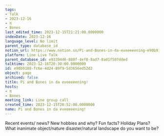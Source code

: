 ```yaml
---
tags:
- Talk
- 2023-12-16
- π
- Bones
last_edited_time: 2023-12-15T21:21:00.0000000
indexDate: 2023-12-16
language_level: No limit
parent_type: database_id
notion_url: https://www.notion.so/Pi-and-Bones-in-da-eveeeeening-e90b9188fc6e4d2489f95d3656ed52d2
platform: Line Live Talk
parent_database_id: e9339446-880f-4ef0-8ad7-8ad1f507dded
talktime: 2023-12-16T20:30:00.0000000
id: e90b9188-fc6e-4d24-89f9-5d3656ed52d2
object: page
archived: false
title: Pi and Bones in da eveeeeening!
hosts:
- π
- Bones
meeting_link: Line group call
created_time: 2023-12-15T20:52:00.0000000
name: Pi and Bones in da eveeeeening!
---
```



Recent events/ news?
New hobbies and why?
Fun facts? 
Holiday Plans?
What inanimate object/nature disaster/natural landscape do you want to be?























